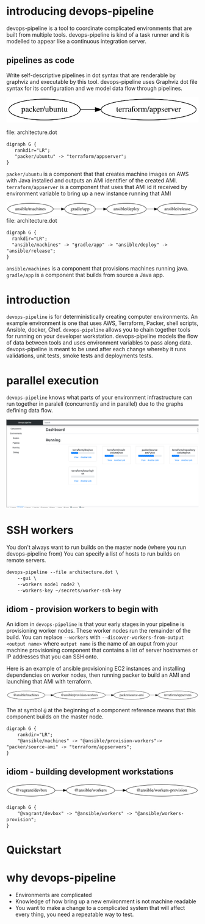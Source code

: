 # introducing devops-pipeline

devops-pipeline is a tool to coordinate complicated environments that are built from multiple tools. devops-pipeline is kind of a task runner and it is modelled to appear like a continuous integration server.

## pipelines as code

Write self-descriptive pipelines in dot syntax that are renderable by graphviz and executable by this tool. devops-pipeline uses Graphviz dot file syntax for its configuration and we model data flow through pipelines.

![](java-server.svg)

file: architecture.dot
```
digraph G {
   rankdir="LR";
   "packer/ubuntu" -> "terraform/appserver";
}
```
`packer/ubuntu` is a component that that creates machine images on AWS with Java installed and outputs an AMI identifier of the created AMI.
`terraform/appserver` is a component that uses that AMI id it received by environment variable to bring up a new instance running that AMI


![](gradle-app.svg)
file: architecture.dot
```
digraph G {
  rankdir="LR";
  "ansible/machines" -> "gradle/app" -> "ansible/deploy" -> "ansible/release";
}
```
`ansible/machines` is a component that provisions machines running java.
`gradle/app` is a component that builds from source a Java app.

# introduction

`devops-pipeline` is for deterministically creating computer environments. An example environment is one that uses AWS, Terraform, Packer, shell scripts, Ansible, docker, Chef. `devops-pipeline` allows you to chain together tools for running on your developer workstation. devops-pipeline models the flow of data between tools and uses environment variables to pass along data. devops-pipeline is meant to be used after each change whereby it runs validations, unit tests, smoke tests and deployments tests.

# parallel execution

`devops-pipeline` knows what parts of your environment infrastructure can run together in paralell (concurrently and in parallel) due to the graphs defining data flow.

![pipeline-running](parallel-components.png)

# SSH workers

You don't always want to run builds on the master node (where you run devops-pipeline from) You can specify a list of hosts to run builds on remote servers.

```
devops-pipeline --file architecture.dot \
    --gui \
    --workers node1 node2 \
    --workers-key ~/secrets/worker-ssh-key
```

## idiom - provision workers to begin with

An idiom in `devops-pipeline` is that your early stages in your pipeline is provisioning worker nodes. These worker nodes run the remainder of the build. You can replace `--workers` with `--discover-workers-from-output <output name>` where `output name` is the name of an ouput from your machine provisioning component that contains a list of server hostnames or IP addresses that you can SSH onto.

Here is an example of ansible provisioning EC2 instances and installing dependencies on worker nodes, then running packer to build an AMI and launching that AMI with terraform.

![](worker-provisioning.svg)

The at symbol `@` at the beginning of a component reference means that this component builds on the master node.

```
digraph G {
	rankdir="LR";
	"@ansible/machines" -> "@ansible/provision-workers"-> "packer/source-ami" -> "terraform/appservers";
}
```

## idiom - building development workstations

![](devbox.svg)

```
digraph G {
	"@vagrant/devbox" -> "@ansible/workers" -> "@ansible/workers-provision";
}
```

# Quickstart



# why devops-pipeline

* Environments are complicated
* Knowledge of how bring up a new environment is not machine readable
* You want to make a change to a complicated system that will affect every thing, you need a repeatable way to test.

